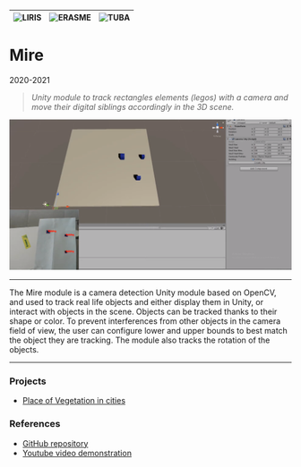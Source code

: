 |![LIRIS](/partners/logo_liris_100.png#center)|![ERASME](/partners/Erasme_100.jpg#center)|![TUBA](/partners/Tuba_100.jpg#center)|
|---|---|---|

# Mire
2020-2021

>*Unity module to track rectangles elements (legos) with a camera and move their digital siblings accordingly in the 3D scene.*

![Nom image](capture2.png)

***

The Mire module is a camera detection Unity module based on OpenCV, and used to track real life objects and either display them in Unity, or interact with objects in the scene. Objects can be tracked thanks to their shape or color. To prevent interferences from other objects in the camera field of view, the user can configure lower and upper bounds to best match the object they are tracking. The module also tracks the rotation of the objects.

***

### Projects 
* [Place of Vegetation in cities](/projects/cities-vegetation)

### References
* [GitHub repository](https://github.com/VCityTeam/UD-Mire)
* [Youtube video demonstration](https://www.youtube.com/watch?v=AbVM-ZPWpCQ)
